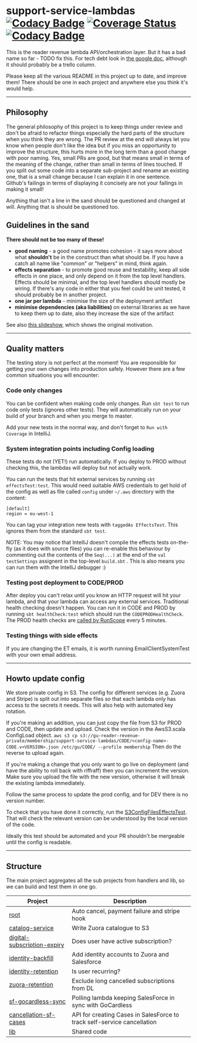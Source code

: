 # support-service-lambdas [![Codacy Badge](https://api.codacy.com/project/badge/Coverage/02af78419f69421396f090fea607ac3c)](https://www.codacy.com/app/johnduffell/support-service-lambdas?utm_source=github.com&utm_medium=referral&utm_content=guardian/support-service-lambdas&utm_campaign=Badge_Coverage) [![Coverage Status](https://coveralls.io/repos/github/guardian/support-service-lambdas/badge.svg?branch=master)](https://coveralls.io/github/guardian/support-service-lambdas?branch=master) [![Codacy Badge](https://api.codacy.com/project/badge/Grade/df83c14325bc4c29aeae7e529f49f8a9)](https://app.codacy.com/app/johnduffell/support-service-lambdas?utm_source=github.com&utm_medium=referral&utm_content=guardian/support-service-lambdas&utm_campaign=badger)

This is the reader revenue lambda API/orchestration layer.  But it has a bad name so far - TODO fix this. For tech debt look in [the google doc](https://docs.google.com/document/d/1A4IyEWhABoGUw01fiuS0JtuuYn2IfQFZdTA5mtrcNho/edit?usp=sharing), although it should probably be a trello column.

Please keep all the various README in this project up to date, and improve them!
There should be one in each project and anywhere else you think it's would help.

---

## Philosophy
The general philosophy of this project is to keep things under review and don't be afraid to refactor things
especially the hard parts of the structure when you think they are wrong.
The PR review at the end will always let you know when people don't like the idea
but if you miss an opportunity to improve the structure, this hurts more in the long term than a good
change with poor naming.
Yes, small PRs are good, but that means small in terms of the meaning of the change, rather than small in terms
of lines touched.  If you split out some code into a separate sub-project and rename an existing one,
that is a small change because I can explain it in one sentence.  Github's failings in terms
of displaying it concisely are not your failings in making it small!

Anything that isn't a line in the sand should be questioned and changed at will.
Anything that is should be questioned too.

## Guidelines in the sand 

**There should not be too many of these!**

- **good naming** - a good name promotes cohesion - it says more about what **shouldn't** be in the construct
than what should be.  If you have a catch all name like "common" or "helpers" in mind, think again.
- **effects separation** - to promote good reuse and testability, keep all side effects in one place, and only depend
on it from the top level handlers.  Effects should be minimal, and the top level handlers should mostly be wiring.
If there's any code in either that you feel could be unit tested, it should probably be in another project.
- **one jar per lambda** - minimise the size of the deployment artifact
- **minimise dependencies (aka liabilities)** on external libraries as we have to keep them up to date, also they increase the size of the artifact

See also [this slideshow](https://docs.google.com/presentation/d/1W9bTr69QKwDRlxtjwP_TMzdpR85diUtndgJPh2H6LTo/edit?usp=sharing), which shows the original motivation.

---

## Quality matters
The testing story is not perfect at the moment!  You are responsible for getting your own changes into production safely.  However there are a few common situations you will encounter:

### Code only changes
You can be confident when making code only changes.  Run `sbt test` to run code only tests (ignores other tests).
They will automatically run on your build of your branch and when you merge to master.

Add your new tests in the normal way, and don't forget to `Run with Coverage` in IntelliJ.

### System integration points including Config loading
These tests do not (YET!) run automatically.
If you deploy to PROD without checking this, the lambdas will deploy but not actually work.

You can run the tests that hit external services by running `sbt effectsTest:test`.
This would need suitable AWS credentials to get hold of the config as well as file called `config` under `~/.aws` directory with the content:
```
[default]
region = eu-west-1
```
You can tag your integration new tests with `taggedAs EffectsTest`.  This ignores them from the standard `sbt test`.

NOTE: You may notice that IntelliJ doesn't compile the effects tests on-the-fly (as it does with source files) you can re-enable this behaviour by commenting out the contents of the `Seq(...)` at the end of the `val testSettings` assignent in the top-level `build.sbt` .
This is also means you can run them with the IntelliJ debugger :)

### Testing post deployment to CODE/PROD
After deploy you can't relax until you know an HTTP request will hit your lambda, and that your lambda can access any external services.
Traditional health checking doesn't happen.  You can run it in CODE and PROD by running `sbt healthCheck:test` which should run the `CODEPRODHealthCheck`.
The PROD health checks are [called by RunScope](https://www.runscope.com/radar/wrb0ytfjy4a4) every 5 minutes.


### Testing things with side effects
If you are changing the ET emails, it is worth running EmailClientSystemTest with your own email address.

---

## Howto update config
We store private config in S3.  The config for different services (e.g. Zuora and Stripe) is split out into separate files so that each lambda only has access to the secrets it needs.  This will also help with automated key rotation.

If you're making an addition, you can just copy the file from S3 for PROD and CODE, then update and upload.
Check the version in the AwsS3.scala ConfigLoad object.
`aws s3 cp s3://gu-reader-revenue-private/membership/support-service-lambdas/CODE/<config-name>-CODE.v<VERSION>.json /etc/gu/CODE/ --profile membership`
Then do the reverse to upload again.

If you're making a change that you only want to go live on deployment (and have the ability to roll back
with riffraff) then you can increment the version.  Make sure you upload the file with the new version,
otherwise it will break the existing lambda immediately.

Follow the same process to update the prod config, and for DEV there is no version number.

To check that you have done it correctly, run the [S3ConfigFilesEffectsTest](lib/s3ConfigValidator/src/test/scala/com/gu/test/S3ConfigFilesEffectsTest.scala).
That will check the relevant version can be understood by the local version of the code.

Ideally this test should be automated and your PR shouldn't be mergeable until the config is readable.

---

## Structure
The main project aggregates all the sub projects from handlers and lib, so we can build and test them in one go.

| Project                                                              | Description                                   |                                    
| -------------------------------------------------------------------- | --------------------------------------------  |
|  [root](handlers/root.md)                                            | Auto cancel, payment failure and stripe hook  |
|  [catalog-service](handlers/catalog-service)                         | Write Zuora catalogue to S3                   |
|  [digital-subscription-expiry](handlers/digital-subscription-expiry) | Does user have active subscription?           |
|  [identity-backfill](handlers/identity-backfill)                     | Add identity accounts to Zuora and Salesforce |
|  [identity-retention](handlers/identity-retention)                   | Is user recurring?                            |
|  [zuora-retention](handlers/zuora-retention)                         | Exclude long cancelled subscriptions from DL  |
|  [sf-gocardless-sync](handlers/sf-gocardless-sync)                   | Polling lambda keeping SalesForce in sync with GoCardless  |
|  [cancellation-sf-cases](handlers/cancellation-sf-cases)             | API for creating Cases in SalesForce to track self-service cancellation |
|  [lib](lib)                                                          | Shared code                                   |

